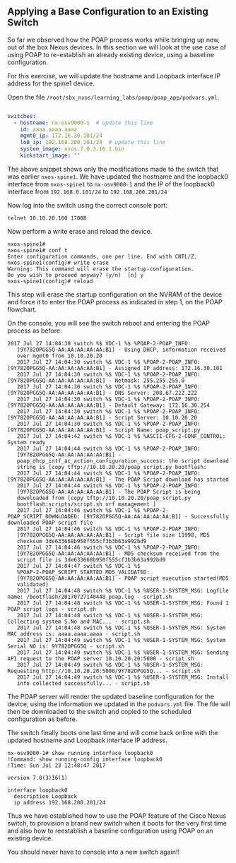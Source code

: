 ## Applying a Base Configuration to an Existing Switch

So far we observed how the POAP process works while bringing up new, out of the box Nexus devices. In this section we will look at the use case of using POAP to re-establish an already existing device, using a baseline configuration. 

For this exercise, we will update the hostname and Loopback interface IP address for the spine1 device.

Open the file `/root/sbx_nxos/learning_labs/poap/poap_app/podvars.yml`.

``` yaml

switches:
  - hostname: nx-osv9000-1  # update this line
    id: aaaa.aaaa.aaaa
    mgmt0_ip: 172.16.30.101/24
    lo0_ip: 192.168.200.201/24  # update this line
    system_image: nxos.7.0.3.I6.1.bin
    kickstart_image: ""


```

The above snippet shows only the modifications made to the switch that was earlier `nxos-spine1`. We have updated the hostname and the loopback0 interface from `nxos-spine1` to `nx-osv9000-1` and the IP of the loopback0 interface from `192.168.0.101/24` to `192.168.200.201/24`

Now log into the switch using the correct console port:

``` shell
telnet 10.10.20.160 17008

```

Now perform a write erase and reload the device. 

```
nxos-spine1# 
nxos-spine1# conf t
Enter configuration commands, one per line. End with CNTL/Z.
nxos-spine1(config)# write erase
Warning: This command will erase the startup-configuration.
Do you wish to proceed anyway? (y/n)  [n] y
nxos-spine1(config)# reload

```


This step will erase the startup configuration on the NVRAM of the device and force it to enter the POAP process as indicated in step 1, on the POAP flowchart.

On the console, you will see the switch reboot and entering the POAP process as before:

```
2017 Jul 27 14:04:30 switch %$ VDC-1 %$ %POAP-2-POAP_INFO:
   [9Y782OPGG5Q-AA:AA:AA:AA:AA:B1] - Using DHCP, information received
   over mgmt0 from 10.10.20.20
   2017 Jul 27 14:04:30 switch %$ VDC-1 %$ %POAP-2-POAP_INFO: [9Y782OPGG5Q-AA:AA:AA:AA:AA:B1] - Assigned IP address: 172.16.30.101
   2017 Jul 27 14:04:30 switch %$ VDC-1 %$ %POAP-2-POAP_INFO: [9Y782OPGG5Q-AA:AA:AA:AA:AA:B1] - Netmask: 255.255.255.0
   2017 Jul 27 14:04:30 switch %$ VDC-1 %$ %POAP-2-POAP_INFO: [9Y782OPGG5Q-AA:AA:AA:AA:AA:B1] - DNS Server: 208.67.222.222
   2017 Jul 27 14:04:30 switch %$ VDC-1 %$ %POAP-2-POAP_INFO: [9Y782OPGG5Q-AA:AA:AA:AA:AA:B1] - Default Gateway: 172.16.30.254
   2017 Jul 27 14:04:30 switch %$ VDC-1 %$ %POAP-2-POAP_INFO: [9Y782OPGG5Q-AA:AA:AA:AA:AA:B1] - Script Server: 10.10.20.20
   2017 Jul 27 14:04:30 switch %$ VDC-1 %$ %POAP-2-POAP_INFO: [9Y782OPGG5Q-AA:AA:AA:AA:AA:B1] - Script Name: poap_script.py
   2017 Jul 27 14:04:42 switch %$ VDC-1 %$ %ASCII-CFG-2-CONF_CONTROL: System ready
   2017 Jul 27 14:04:44 switch %$ VDC-1 %$ %POAP-2-POAP_INFO:
   [9Y782OPGG5Q-AA:AA:AA:AA:AA:B1] -
   poap_dhcp_intf_ac_action_configuration_success: the script download
   string is [copy tftp://10.10.20.20/poap_script.py bootflash:
   2017 Jul 27 14:04:44 switch %$ VDC-1 %$ %POAP-2-POAP_INFO: [9Y782OPGG5Q-AA:AA:AA:AA:AA:B1] - The POAP Script download has started
   2017 Jul 27 14:04:44 switch %$ VDC-1 %$ %POAP-2-POAP_INFO:
   [9Y782OPGG5Q-AA:AA:AA:AA:AA:B1] - The POAP Script is being
   downloaded from [copy tftp://10.10.20.20/poap_script.py
   bootflash:scripts/script.sh vrf management ]
   2017 Jul 27 14:04:46 switch %$ VDC-1 %$ %POAP-2-POAP_SCRIPT_DOWNLOADED: [9Y782OPGG5Q-AA:AA:AA:AA:AA:B1] - Successfully downloaded POAP script file
   2017 Jul 27 14:04:46 switch %$ VDC-1 %$ %POAP-2-POAP_INFO:
   [9Y782OPGG5Q-AA:AA:AA:AA:AA:B1] - Script file size 11998, MD5
   checksum 3de633668b950f555cf3b3b63a992bd9
   2017 Jul 27 14:04:46 switch %$ VDC-1 %$ %POAP-2-POAP_INFO:
   [9Y782OPGG5Q-AA:AA:AA:AA:AA:B1] - MD5 checksum received from the
   script file is 3de633668b950f555cf3b3b63a992bd9
   2017 Jul 27 14:04:47 switch %$ VDC-1 %$
   %POAP-2-POAP_SCRIPT_STARTED_MD5_VALIDATED:
   [9Y782OPGG5Q-AA:AA:AA:AA:AA:B1] - POAP script execution started(MD5
   validated)
   2017 Jul 27 14:04:48 switch %$ VDC-1 %$ %USER-1-SYSTEM_MSG: Logfile name: /bootflash/20170727140448_poap.log - script.sh
   2017 Jul 27 14:04:48 switch %$ VDC-1 %$ %USER-1-SYSTEM_MSG: Found 1 POAP script logs - script.sh
   2017 Jul 27 14:04:48 switch %$ VDC-1 %$ %USER-1-SYSTEM_MSG: Collecting system S.No and MAC... - script.sh
   2017 Jul 27 14:04:48 switch %$ VDC-1 %$ %USER-1-SYSTEM_MSG: System MAC address is: aaaa.aaaa.aaaa - script.sh
   2017 Jul 27 14:04:49 switch %$ VDC-1 %$ %USER-1-SYSTEM_MSG: System Serial NO is: 9Y782OPGG5Q - script.sh
   2017 Jul 27 14:04:49 switch %$ VDC-1 %$ %USER-1-SYSTEM_MSG: Sending API request to the POAP server 10.10.20.20:5000 - script.sh
   2017 Jul 27 14:04:49 switch %$ VDC-1 %$ %USER-1-SYSTEM_MSG: Requesting http://10.10.20.20:5000/9Y782OPGG5Q... - script.sh
   2017 Jul 27 14:04:49 switch %$ VDC-1 %$ %USER-1-SYSTEM_MSG: Install
   info collected successfully... - script.sh

```

The POAP server will render the updated baseline configuration for the device, using the information we updated in the `podvars.yml` file. The file will then be downloaded to the switch and copied to the scheduled configuration as before. 

The switch finally boots one last time and will come back online with the updated hostname and Loopback interface IP address.

``` shell
nx-osv9000-1# show running interface loopback0
!Command: show running-config interface loopback0
!Time: Sun Jul 23 12:48:47 2017

version 7.0(3)I6(1)

interface loopback0
  description Loopback
  ip address 192.168.200.201/24

```

Thus we have established how to use the POAP feature of the Cisco Nexus switch, to provision a brand new switch when it boots for the very first time and also how to reestablish a baseline configuration using POAP on an existing device.

You should never have to console into a new switch again!!

    
